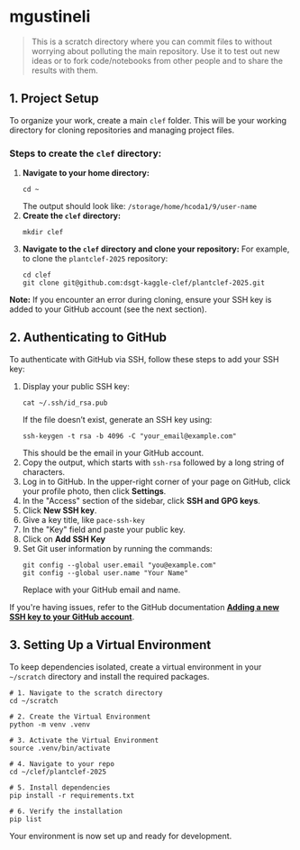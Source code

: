 # mgustineli

> This is a scratch directory where you can commit files to without worrying about polluting the main repository.
> Use it to test out new ideas or to fork code/notebooks from other people and to share the results with them.

## 1. Project Setup
To organize your work, create a main `clef` folder. This will be your working directory for cloning repositories and managing project files.

### Steps to create the `clef` directory:
1. **Navigate to your home directory:**
    ```
    cd ~
    ```
    The output should look like: `/storage/home/hcoda1/9/user-name`
2. **Create the `clef` directory:**
    ```
    mkdir clef
    ```
3. **Navigate to the `clef` directory and clone your repository:** For example, to clone the `plantclef-2025` repository:
    ```
    cd clef
    git clone git@github.com:dsgt-kaggle-clef/plantclef-2025.git
    ```

**Note:** If you encounter an error during cloning, ensure your SSH key is added to your GitHub account (see the next section).

## 2. Authenticating to GitHub
To authenticate with GitHub via SSH, follow these steps to add your SSH key:

1. Display your public SSH key: 
    ```
    cat ~/.ssh/id_rsa.pub
    ```
    If the file doesn’t exist, generate an SSH key using:
    ```
    ssh-keygen -t rsa -b 4096 -C "your_email@example.com"
    ```
    This should be the email in your GitHub account.
2. Copy the output, which starts with `ssh-rsa` followed by a long string of characters.
3. Log in to GitHub. In the upper-right corner of your page on GitHub, click your profile photo, then click **Settings**.
4. In the "Access" section of the sidebar, click **SSH and GPG keys**.
5. Click **New SSH key**. 
6. Give a key title, like `pace-ssh-key`
7. In the "Key" field and paste your public key.
8. Click on **Add SSH Key**
9. Set Git user information by running the commands:
    ```
    git config --global user.email "you@example.com"
    git config --global user.name "Your Name"
    ```
    Replace with your GitHub email and name.

If you're having issues, refer to the GitHub documentation [**Adding a new SSH key to your GitHub account**](https://docs.github.com/en/authentication/connecting-to-github-with-ssh/adding-a-new-ssh-key-to-your-github-account).


## 3. Setting Up a Virtual Environment
To keep dependencies isolated, create a virtual environment in your `~/scratch` directory and install the required packages.

```
# 1. Navigate to the scratch directory
cd ~/scratch

# 2. Create the Virtual Environment
python -m venv .venv

# 3. Activate the Virtual Environment
source .venv/bin/activate

# 4. Navigate to your repo
cd ~/clef/plantclef-2025

# 5. Install dependencies
pip install -r requirements.txt

# 6. Verify the installation
pip list
```

Your environment is now set up and ready for development.
